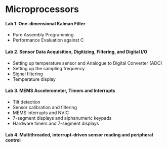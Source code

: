 # Microprocessors

#### Lab 1. One-dimensional Kalman Filter
- Pure Assembly Programming
- Performance Evaluation against C

#### Lab 2. Sensor Data Acquisition, Digitizing, Filtering, and Digital I/O
- Setting up temperature sensor and Analogue to Digital Converter (ADC)
- Setting up the sampling frequency
- Signal filtering
- Temperature display

#### Lab 3. MEMS Accelerometer, Timers and Interrupts
- Tilt detection
- Sensor calibration and filtering
- MEMS interrupts and NVIC
- 7-segment displays and alphanumeric keypads
- Hardware timers and 7-segment displays

#### Lab 4. Multithreaded, interrupt-driven sensor reading and peripheral control

